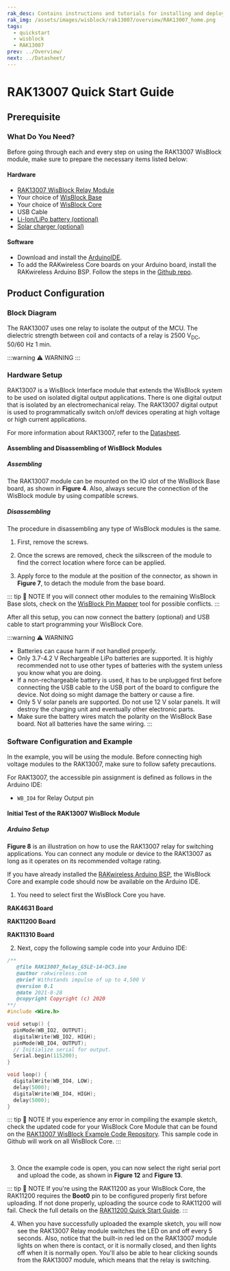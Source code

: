 ```yaml
---
rak_desc: Contains instructions and tutorials for installing and deploying your RAK13007. Instructions are written in a detailed and step-by-step manner for an easier experience in setting up your device. Aside from the hardware configuration, it also contains a software setup that includes detailed example codes that will help you get started.
rak_img: /assets/images/wisblock/rak13007/overview/RAK13007_home.png
tags:
  - quickstart
  - wisblock
  - RAK13007
prev: ../Overview/ 
next: ../Datasheet/ 
---
```


# RAK13007 Quick Start Guide



## Prerequisite

### What Do You Need?

Before going through each and every step on using the RAK13007 WisBlock module, make sure to prepare the necessary items listed below:

#### Hardware

- [RAK13007 WisBlock Relay Module](https://store.rakwireless.com/products/rak13007-wisblock-relay)
- Your choice of [WisBlock Base](https://store.rakwireless.com/collections/wisblock-base) 
- Your choice of [WisBlock Core](https://store.rakwireless.com/collections/wisblock-core)
- USB Cable
- [Li-Ion/LiPo battery (optional)](https://store.rakwireless.com/collections/wisblock-accessory/products/battery-connector-cable)
- [Solar charger (optional)](https://store.rakwireless.com/collections/wisblock-accessory/products/solar-panel-connector-cable)

#### Software

- Download and install the [ArduinoIDE](https://www.arduino.cc/en/Main/Software).
- To add the RAKwireless Core boards on your Arduino board, install the RAKwireless Arduino BSP. Follow the steps in the [Github repo](https://github.com/RAKWireless/RAKwireless-Arduino-BSP-Index).

## Product Configuration

### Block Diagram

<rk-img
  src="/assets/images/wisblock/rak13007/quickstart/block-diagram.png"
  width="70%"
  caption="RAK13007 Block Diagram"
/>

The RAK13007 uses one relay to isolate the output of the MCU. The dielectric strength between coil and contacts of a relay is 2500&nbsp;V<sub>DC</sub>, 50/60&nbsp;Hz 1&nbsp;min.

:::warning ⚠️ WARNING 
<rk-img
  src="/assets/images/wisblock/rak13001/quickstart/warning.png"
  width="90%"
  caption="Safety Precaution"
/>
:::

### Hardware Setup

RAK13007 is a WisBlock Interface module that extends the WisBlock system to be used on isolated digital output applications. There is one digital output that is isolated by an electromechanical relay. The RAK13007 digital output is used to programmatically switch on/off devices operating at high voltage or high current applications.

For more information about RAK13007, refer to the [Datasheet](../Datasheet/).

<rk-img
  src="/assets/images/wisblock/rak13007/quickstart/rak13007-assembly.png"
  width="50%"
  caption="RAK13007 connection to WisBlock Base"
/>


#### Assembling and Disassembling of WisBlock Modules

##### Assembling

The RAK13007 module can be mounted on the IO slot of the WisBlock Base board, as shown in **Figure 4**. Also, always secure the connection of the WisBlock module by using compatible screws.

<rk-img
  src="/assets/images/wisblock/rak13007/quickstart/mounting-mechanism.png"
  width="60%"
  caption="RAK13007 mounting connection to WisBlock Base module"
/>

##### Disassembling

The procedure in disassembling any type of WisBlock modules is the same. 

1. First, remove the screws.  

<rk-img
  src="/assets/images/wisblock/rak13007/quickstart/removing_screw.png"
  width="70%"
  caption="Removing screws from the WisBlock module"
/>

2. Once the screws are removed, check the silkscreen of the module to find the correct location where force can be applied.

<rk-img
  src="/assets/images/wisblock/rak13007/quickstart/detach_silkscreen.png"
  width="70%"
  caption="Detaching silkscreen on the WisBlock module"
/>

3. Apply force to the module at the position of the connector, as shown in **Figure 7**, to detach the module from the base board.

<rk-img
  src="/assets/images/wisblock/rak13007/quickstart/detach_module.png"
  width="70%"
  caption="Applying even forces on the proper location of a WisBlock module"
/>

::: tip 📝 NOTE
If you will connect other modules to the remaining WisBlock Base slots, check on the [WisBlock Pin Mapper](https://docs.rakwireless.com/Knowledge-Hub/Pin-Mapper/) tool for possible conflicts. 
:::

After all this setup, you can now connect the battery (optional) and USB cable to start programming your WisBlock Core.

:::warning ⚠️ WARNING
- Batteries can cause harm if not handled properly.
- Only 3.7-4.2&nbsp;V Rechargeable LiPo batteries are supported. It is highly recommended not to use other types of batteries with the system unless you know what you are doing.
- If a non-rechargeable battery is used, it has to be unplugged first before connecting the USB cable to the USB port of the board to configure the device. Not doing so might damage the battery or cause a fire.
- Only 5&nbsp;V solar panels are supported. Do not use 12&nbsp;V solar panels. It will destroy the charging unit and eventually other electronic parts.
- Make sure the battery wires match the polarity on the WisBlock Base board. Not all batteries have the same wiring.
:::

### Software Configuration and Example

In the example, you will be using the module. Before connecting high voltage modules to the RAK13007, make sure to follow safety precautions.

For RAK13007, the accessible pin assignment is defined as follows in the Arduino IDE:

- `WB_IO4` for Relay Output pin

#### Initial Test of the RAK13007 WisBlock Module

##### Arduino Setup

**Figure 8** is an illustration on how to use the RAK13007 relay for switching applications. You can connect any module or device to the RAK13007 as long as it operates on its recommended voltage rating.

<rk-img
  src="/assets/images/wisblock/rak13007/quickstart/rak13007-example.png"
  width="50%"
  caption="RAK13007 switching the LED"
/>

If you have already installed the [RAKwireless Arduino BSP](https://github.com/RAKWireless/RAKwireless-Arduino-BSP-Index), the WisBlock Core and example code should now be available on the Arduino IDE.

1. You need to select first the WisBlock Core you have.

**RAK4631 Board**

<rk-img
  src="/assets/images/wisblock/rak13007/quickstart/rak4631-board.png"
  width="90%"
  caption="Selecting RAK4631 as WisBlock Core"
/>

**RAK11200 Board**

<rk-img
  src="/assets/images/wisblock/rak13007/quickstart/rak11200-board.png"
  width="90%"
  caption="Selecting RAK11200 as WisBlock Core"
/>

**RAK11310 Board**

<rk-img
  src="/assets/images/wisblock/rak13007/quickstart/rak11310-board.png"
  width="90%"
  caption="Selecting RAK11310 as WisBlock Core"
/>

2. Next, copy the following sample code into your Arduino IDE:

```c
/**
   @file RAK13007_Relay_G5LE-14-DC3.ino
   @author rakwireless.com
   @brief Withstands impulse of up to 4,500 V
   @version 0.1
   @date 2021-8-28
   @copyright Copyright (c) 2020
**/
#include <Wire.h>

void setup() {
  pinMode(WB_IO2, OUTPUT);
  digitalWrite(WB_IO2, HIGH);
  pinMode(WB_IO4, OUTPUT);
  // Initialize serial for output.
  Serial.begin(115200);
}

void loop() {
  digitalWrite(WB_IO4, LOW);
  delay(5000);
  digitalWrite(WB_IO4, HIGH);
  delay(5000);
}

```
::: tip 📝 NOTE
If you experience any error in compiling the example sketch, check the updated code for your WisBlock Core Module that can be found on the [RAK13007 WisBlock Example Code Repository](https://github.com/RAKWireless/WisBlock/tree/master/examples/common/IO/RAK13007_Relay_G5LE-14-DC3). This sample code in Github will work on all WisBlock Core.
:::

<br>

3. Once the example code is open, you can now select the right serial port and upload the code, as shown in **Figure 12** and **Figure 13**.

::: tip 📝 NOTE
If you're using the RAK11200 as your WisBlock Core, the RAK11200 requires the **Boot0** pin to be configured properly first before uploading. If not done properly, uploading the source code to RAK11200 will fail. Check the full details on the [RAK11200 Quick Start Guide](https://docs.rakwireless.com/Product-Categories/WisBlock/RAK11200/Quickstart/#uploading-to-wisblock).
:::

<rk-img
  src="/assets/images/wisblock/rak13007/quickstart/rak4631-selectport.png"
  width="90%"
  caption="Selecting the correct Serial Port"
/>

<rk-img
  src="/assets/images/wisblock/rak13007/quickstart/rak4631-upload.png"
  width="90%"
  caption="Uploading the RAK13007 example code"
/>

4. When you have successfully uploaded the example sketch, you will now see the RAK13007 Relay module switches the LED on and off every 5 seconds. Also, notice that the built-in red led on the RAK13007 module lights on when there is contact, or it is normally closed, and then lights off when it is normally open. You'll also be able to hear clicking sounds from the RAK13007 module, which means that the relay is switching.
